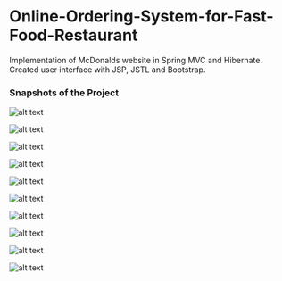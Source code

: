 # Online-Ordering-System-for-Fast-Food-Restaurant
Implementation of McDonalds website in Spring MVC and Hibernate.
Created user interface with JSP, JSTL and Bootstrap. 

### Snapshots of the Project 

![alt text](https://github.com/snehalmundhe10/Online-Ordering-System-for-Fast-Food-Restaurant/blob/master/images/home.PNG "home")



![alt text](https://github.com/snehalmundhe10/Online-Ordering-System-for-Fast-Food-Restaurant/blob/master/images/adminlogin.PNG "adminlogin")


![alt text](https://github.com/snehalmundhe10/Online-Ordering-System-for-Fast-Food-Restaurant/blob/master/images/loginpageValid.PNG "loginInvalid")


![alt text](https://github.com/snehalmundhe10/Online-Ordering-System-for-Fast-Food-Restaurant/blob/master/images/admin.PNG "admin")



![alt text](https://github.com/snehalmundhe10/Online-Ordering-System-for-Fast-Food-Restaurant/blob/master/images/inventory.PNG "inventory")



![alt text](https://github.com/snehalmundhe10/Online-Ordering-System-for-Fast-Food-Restaurant/blob/master/images/add.PNG "add")


![alt text](https://github.com/snehalmundhe10/Online-Ordering-System-for-Fast-Food-Restaurant/blob/master/images/update.PNG "update")

![alt text](https://github.com/snehalmundhe10/Online-Ordering-System-for-Fast-Food-Restaurant/blob/master/images/view.PNG "view")

![alt text](https://github.com/snehalmundhe10/Online-Ordering-System-for-Fast-Food-Restaurant/blob/master/images/inventory.PNG "inventory")

![alt text](https://github.com/snehalmundhe10/Online-Ordering-System-for-Fast-Food-Restaurant/blob/master/images/remove.PNG "remove")


